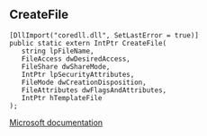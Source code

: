 ## CreateFile

```
[DllImport("coredll.dll", SetLastError = true)]
public static extern IntPtr CreateFile(
   string lpFileName,
   FileAccess dwDesiredAccess,
   FileShare dwShareMode,
   IntPtr lpSecurityAttributes,
   FileMode dwCreationDisposition,
   FileAttributes dwFlagsAndAttributes,
   IntPtr hTemplateFile
);
```

[Microsoft documentation](https://docs.microsoft.com/en-us/windows/win32/api/fileapi/nf-fileapi-createfilea)
